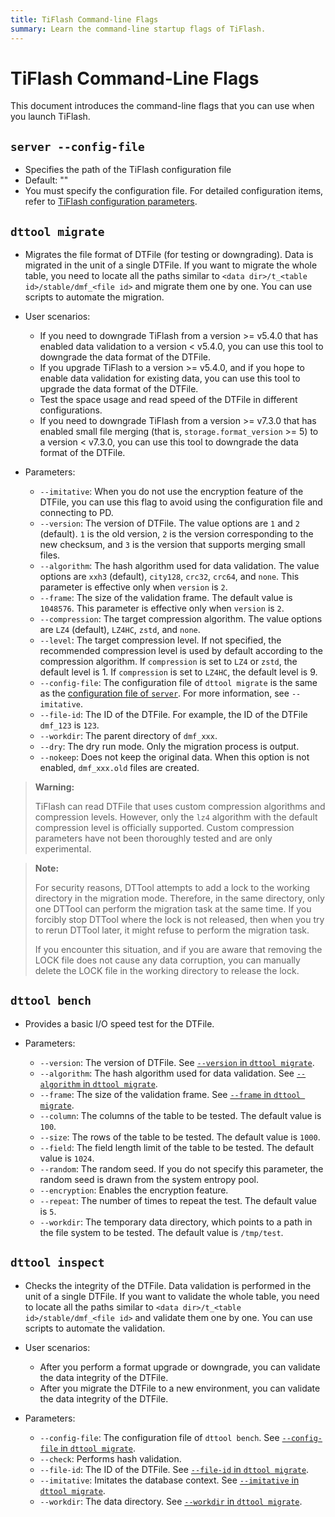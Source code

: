 ```yaml
---
title: TiFlash Command-line Flags
summary: Learn the command-line startup flags of TiFlash.
---
```


# TiFlash Command-Line Flags

This document introduces the command-line flags that you can use when you launch TiFlash.

## `server --config-file`

+ Specifies the path of the TiFlash configuration file
+ Default: ""
+ You must specify the configuration file. For detailed configuration items, refer to [TiFlash configuration parameters](/tiflash/tiflash-configuration.md).

## `dttool migrate`

- Migrates the file format of DTFile (for testing or downgrading). Data is migrated in the unit of a single DTFile. If you want to migrate the whole table, you need to locate all the paths similar to `<data dir>/t_<table id>/stable/dmf_<file id>` and migrate them one by one. You can use scripts to automate the migration.

- User scenarios:

    - If you need to downgrade TiFlash from a version >= v5.4.0 that has enabled data validation to a version < v5.4.0, you can use this tool to downgrade the data format of the DTFile.
    - If you upgrade TiFlash to a version >= v5.4.0, and if you hope to enable data validation for existing data, you can use this tool to upgrade the data format of the DTFile.
    - Test the space usage and read speed of the DTFile in different configurations.
    - If you need to downgrade TiFlash from a version >= v7.3.0 that has enabled small file merging (that is, `storage.format_version` >= 5) to a version < v7.3.0, you can use this tool to downgrade the data format of the DTFile.

- Parameters:
    - `--imitative`: When you do not use the encryption feature of the DTFile, you can use this flag to avoid using the configuration file and connecting to PD.
    - `--version`: The version of DTFile. The value options are `1` and `2` (default). `1` is the old version, `2` is the version corresponding to the new checksum, and `3` is the version that supports merging small files.
    - `--algorithm`: The hash algorithm used for data validation. The value options are `xxh3` (default), `city128`, `crc32`, `crc64`, and `none`. This parameter is effective only when `version` is `2`.
    - `--frame`: The size of the validation frame. The default value is `1048576`. This parameter is effective only when `version` is `2`.
    - `--compression`: The target compression algorithm. The value options are `LZ4` (default), `LZ4HC`, `zstd`, and `none`.
    - `--level`: The target compression level. If not specified, the recommended compression level is used by default according to the compression algorithm. If `compression` is set to `LZ4` or `zstd`, the default level is 1. If `compression` is set to `LZ4HC`, the default level is 9.
    - `--config-file`: The configuration file of `dttool migrate` is the same as the [configuration file of `server`](/tiflash/tiflash-command-line-flags.md#server---config-file). For more information, see `--imitative`.
    - `--file-id`: The ID of the DTFile. For example, the ID of the DTFile `dmf_123` is `123`.
    - `--workdir`: The parent directory of `dmf_xxx`.
    - `--dry`: The dry run mode. Only the migration process is output.
    - `--nokeep`: Does not keep the original data. When this option is not enabled, `dmf_xxx.old` files are created.

> **Warning:**
>
> TiFlash can read DTFile that uses custom compression algorithms and compression levels. However, only the `lz4` algorithm with the default compression level is officially supported. Custom compression parameters have not been thoroughly tested and are only experimental.

> **Note:**
>
> For security reasons, DTTool attempts to add a lock to the working directory in the migration mode. Therefore, in the same directory, only one DTTool can perform the migration task at the same time. If you forcibly stop DTTool where the lock is not released, then when you try to rerun DTTool later, it might refuse to perform the migration task.
>
> If you encounter this situation, and if you are aware that removing the LOCK file does not cause any data corruption, you can manually delete the LOCK file in the working directory to release the lock.

## `dttool bench`

- Provides a basic I/O speed test for the DTFile.
- Parameters:

    - `--version`: The version of DTFile. See [`--version` in `dttool migrate`](#dttool-migrate).
    - `--algorithm`: The hash algorithm used for data validation. See [`--algorithm` in `dttool migrate`](#dttool-migrate).
    - `--frame`: The size of the validation frame. See [`--frame` in `dttool migrate`](#dttool-migrate).
    - `--column`: The columns of the table to be tested. The default value is `100`.
    - `--size`: The rows of the table to be tested. The default value is `1000`.
    - `--field`: The field length limit of the table to be tested. The default value is `1024`.
    - `--random`: The random seed. If you do not specify this parameter, the random seed is drawn from the system entropy pool.
    - `--encryption`: Enables the encryption feature.
    - `--repeat`: The number of times to repeat the test. The default value is `5`.
    - `--workdir`: The temporary data directory, which points to a path in the file system to be tested. The default value is `/tmp/test`.

## `dttool inspect`

- Checks the integrity of the DTFile. Data validation is performed in the unit of a single DTFile. If you want to validate the whole table, you need to locate all the paths similar to `<data dir>/t_<table id>/stable/dmf_<file id>` and validate them one by one. You can use scripts to automate the validation.

- User scenarios:

    - After you perform a format upgrade or downgrade, you can validate the data integrity of the DTFile.
    - After you migrate the DTFile to a new environment, you can validate the data integrity of the DTFile.

- Parameters:

    - `--config-file`: The configuration file of `dttool bench`. See [`--config-file` in `dttool migrate`](#dttool-migrate).
    - `--check`: Performs hash validation.
    - `--file-id`: The ID of the DTFile. See [`--file-id` in `dttool migrate`](#dttool-migrate).
    - `--imitative`: Imitates the database context. See [`--imitative` in `dttool migrate`](#dttool-migrate).
    - `--workdir`: The data directory. See [`--workdir` in `dttool migrate`](#dttool-migrate).
